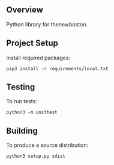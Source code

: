 ## Overview

Python library for thenewboston.

## Project Setup

Install required packages:
```
pip3 install -r requirements/local.txt
```

## Testing

To run tests:
```
python3 -m unittest
```

## Building

To produce a source distribution:
```
python3 setup.py sdist
```

